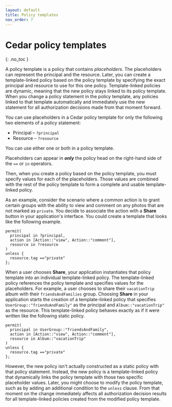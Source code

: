 ```yaml
---
layout: default
title: Policy templates
nav_order: 7
---
```


# Cedar policy templates<a name="templates"></a>
{: .no_toc }

A policy template is a policy that contains *placeholders*. The placeholders can represent the principal and the resource. Later, you can create a template-linked policy based on the policy template by specifying the exact principal and resource to use for this one policy. Template-linked policies are dynamic, meaning that the new policy stays linked to its policy template. When you change a policy statement in the policy template, any policies linked to that template automatically and immediately use the new statement for all authorization decisions made from that moment forward.

You can use placeholders in a Cedar policy template for only the following two elements of a policy statement:
+ Principal – `?principal`
+ Resource – `?resource`

You can use either one or both in a policy template. 

Placeholders can appear in ***only*** the policy head on the right-hand side of the `==` or `in` operators. 

Then, when you create a policy based on the policy template, you must specify values for each of the placeholders. Those values are combined with the rest of the policy template to form a complete and usable template-linked policy.

As an example, consider the scenario where a common action is to grant certain groups with the ability to view and comment on any photos that are not marked as `private`. You decide to associate the action with a **Share** button in your application's interface. You could create a template that looks like the following example.

```
permit(
  principal in ?principal,
  action in [Action::"view", Action::"comment"], 
  resource in ?resource
)
unless {
  resource.tag =="private"
};
```

When a user chooses **Share**, your application instantiates that policy template into an individual template-linked policy. The template-linked policy references the policy template and specifies values for the placeholders. For example, a user chooses to share their `vacationTrip` album with their `friendsAndFamilies` group. Choosing **Share** in your application starts the creation of a template-linked policy that specifies `UserGroup::"friendsAndFamily"` as the principal and `Album::"vacationTrip"` as the resource. This template-linked policy behaves exactly as if it were written like the following static policy.

```
permit(
  principal in UserGroup::"friendsAndFamily",
  action in [Action::"view", Action::"comment"], 
  resource in Album::"vacationTrip"
)
unless {
  resource.tag =="private"
};
```

However, the new policy isn't actually constructed as a static policy with that policy statement. Instead, the new policy is a template-linked policy that dynamically links the policy template with those two specific placeholder values. Later, you might choose to modify the policy template, such as by adding an additional condition to the `unless` clause. From that moment on the change immediately affects all authorization decision results for all template-linked policies created from the modified policy template.